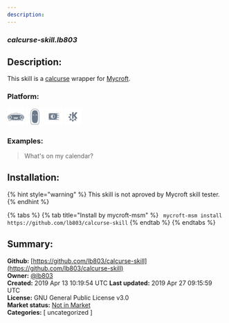 ```yaml
---
description: 
---
```


### _calcurse-skill.lb803_  
## Description:  
This skill is a [calcurse](https://packages.debian.org/stable/calcurse) wrapper for [Mycroft](https://mycroft.ai/).  
  
  
### Platform:  
 ![Mark I](../.gitbook/assets/mark-1-icon.png)  ![Mark II](../.gitbook/assets/mark-2-icon.png)  ![Picroft](../.gitbook/assets/picroft-icon.png)  ![plasmoid](../.gitbook/assets/kde.png)   
### Examples:  
> What's on my calendar?  
  
## Installation:  
{% hint style="warning" %}
This skill is not aproved by Mycroft skill tester.
{% endhint %}
    
{% tabs %}
{% tab title="Install by mycroft-msm" %}
``` mycroft-msm install https://github.com/lb803/calcurse-skill```
{% endtab %}
  {% endtabs %}
    
## Summary:  
**Github:** [https://github.com/lb803/calcurse-skill](https://github.com/lb803/calcurse-skill)  
**Owner:** [@lb803](https://github.com/lb803)  
**Created:** 2019 Apr 13 10:19:54 UTC  **Last updated:** 2019 Apr 27 09:15:59 UTC  
**License:** GNU General Public License v3.0  
**Market status:** [Not in Market](https://market.mycroft.ai/skill/)  
**Categories:** [ uncategorized ]   
